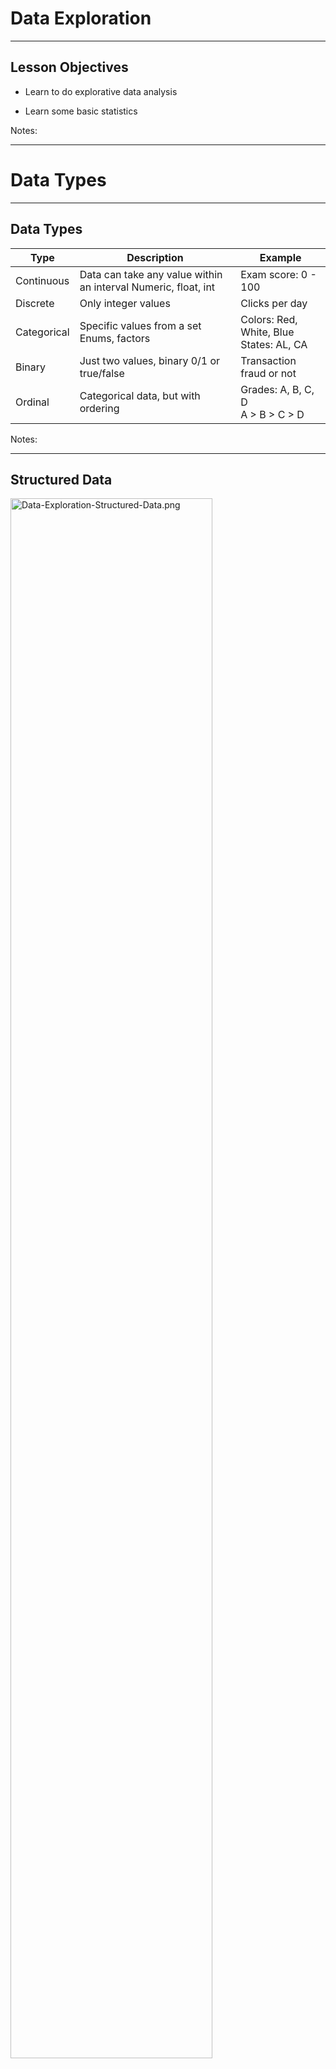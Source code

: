 # Data Exploration

---

## Lesson Objectives


 * Learn to do explorative data analysis

 * Learn some basic statistics

Notes:

---

# Data Types
---

## Data Types

| **Type**    | **Description**                                                | **Example**                             |
|-------------|----------------------------------------------------------------|-----------------------------------------|
| Continuous  | Data can take any value within an interval Numeric, float, int | Exam score: 0  - 100                    |
| Discrete    | Only integer values                                            | Clicks per day                          |
| Categorical | Specific values from a set Enums, factors                      | Colors: Red, White, Blue <br/> States: AL, CA |
| Binary      | Just two values, binary 0/1 or true/false                      | Transaction fraud or not                |
| Ordinal     | Categorical data, but with ordering                            | Grades: A, B, C, D <br/> A > B > C > D        |


Notes:

---

## Structured Data

 <img src="../../assets/images/machine-learning/Data-Exploration-Structured-Data.png" alt="Data-Exploration-Structured-Data.png" style="width:80%;"/>

Notes:



---

# Statistics Primer
---

# Numerical Data Analysis
---

## Numerical Data Analysis


 * Analyze the following salary data.  
 [30k, 35k, 22k, 70k, 50k, 55k, 45k, 40k, 25k, 42k, 60k, 65k]

 * Sorting the data  
 [22k, 25k, 30k, 35k, 40k, 42k, 45k, 50k, 55k, 60k, 65k, 70k]

 * Min: 22k  
  Max: 70k  
 ==> Range o data: 22k to 70k

Notes:




---

## Mean (Average)

|               |                                                 |
|---------------|-------------------------------------------------|
| Mean          | Sum (values) / total number of samples          |
| Weighted Mean | Sum(values * weights) / total number of samples |

&nbsp;
&nbsp;


* [30k, 35k, 22k, 70k, 50k, 55k, 45k, 40k, 25k, 42k, 60k, 65k]
*  **Average / Mean** = Total sum of all salaries /  (number of salaries )  
 = (30k +  35k +  22k + 70k + 50k +  55k +  45k +  40k + 25k + 42k + 60k + 65k)  /  12  
 = 44.9k
* Mean is denoted by  x&#772;

<img src="../../assets/images/machine-learning/equation-mean-1.png"  style="width:50%;float:left"/>

<img src="../../assets/images/machine-learning/equation-weighted-mean-1.png" style="width:40%;float:right;"/>



Notes:



---

## Outliers & Trimmed Mean

|                                   |                                                                                                                                                                                                                                                                                                                                                                             |
|-----------------------------------|-----------------------------------------------------------------------------------------------------------------------------------------------------------------------------------------------------------------------------------------------------------------------------------------------------------------------------------------------------------------------------|
| Outliers                          | Extreme values. These influence plain mean. <br/>e.g. When Bill Gates walks into a bar, everyone's net worth goes up by few 100s of millions!                                                                                                                                                                                                                                    |
| Trimmed Mean       Truncated Mean | Take mean, after dropping a number of extreme values from the bottom and top. <br/> <br/>  10% Trimmed Mean drops 10% of largest and 10% of smallest values and calculates mean in remaining 80% of data. <br/> <br/>Used in competition scoring, to avoid one judge influencing the outcome.<br/><br/> Example :  [ 5,  6, 7,  8,  10] <br/>Mean = sum(5+6+7+8+10) / 5 = 7.2 <br/>Trimmed Mean = sum (6,7,8) / 3 = 7 |

Notes:



---

## Outliers / Trimmed Mean Example

 * Consider this annual income data (note the outliers in low end and high end)  
 [**5k**, 40k, 42k, 45k, 50k, 55k, 60k, 65k, 70k, **400k**]

 * Mean income, considering all data  
 = (5 + 40 + 42 + 45 + 50 + 55 + 60 + 65 + 70 + 400) / 10  
 =  **83.2**

* 10% trimmed mean  
==> drop lowest 10% (5k)   
==> drop highest 10% (400k)  
= (40+42+45+50+55+60+65+70)/8  
= **53.4**

* As you can see, trimmed mean helps us deal with outliers

Notes:

http://www.cabrillo.edu/~evenable/ch03.pdf


---

## Median (≠ Mean!)
* Median is the middle/center point of sorted data

* Example, find median of  
  [50k, 55k, 40k, 42k, 45k, 65k, 70k, 75k, 60k]

* First sort the data  
[40k, 42k, 45k, 50k, 55k, 60k, 65k, 70k, 75k]

* Find middle point :  
[40k, 42k, 45k, 50k, **55k**, 60k, 65k, 70k, 75k]

* If there are even number of records:  
[40k, 42k, 45k, 50k, **55k**, **60k**, 65k, 70k, 75k, 80k]

* Median is average of both middle numbers :  
(55k + 60k)/2 = **57.5k**

Notes:

http://www.cabrillo.edu/~evenable/ch03.pdf

---




## Median, Mean and Outliers

  * Consider this dataset  
  [40k, 42k, 45k, 50k, 55k, 60k, 65k, 70k]

  * Mean / Average  
  = (40 + 42 + 45 + 50 + 55 + 60 + 65 + 70 ) / 8   
  = 53.4

  * Median  
  = (50 + 55) / 2   
  = 52.5

<img src="../../assets/images/machine-learning/Data-Exploration-Median-Mean-Outliers.png" alt="Data-Exploration-Median-Mean-Outliers.png" style="max-width:80%;"/>

Notes:


---

## Median, Mean and Outliers

* Now introduce an outlier (400k)  
  [40k, 42k, 45k, 50k, 55k, 60k, 65k, 70k, **400k** ]
* Mean (average)  
  = (40k +  42k +  45k +  50k +  55k +  60k +  65k +  70k +  400k ) / 9  
  = 91.89
* Median = 55

<img src="../../assets/images/machine-learning/Data-Exploration-Median-Mean-Outliers2.png" alt="Data-Exploration-Median-Mean-Outliers2.png" style="max-width:80%;"/>

* So **median** is less influenced by outliers
* This is why we hear 'median' used in news stories
    - '**Median** house price in San Jose is 1 M'

Notes:


---

## Mean : Sample Code ( R )


```R
a = c (5,40,42,45,50,55,60,65,70,400)

summary(a)
#   Min. 1st Qu.  Median    Mean 3rd Qu.    Max.
#    5.00   42.75   52.50   83.20   63.75  400.00

mean(a)
# 83.2

median(a)
# 52.5

## trimmed mean
mean(a, trim=0.1)
# 53.375

```

Notes:




---

## Mean : Sample Code (Python)

```python
import numpy as np
import pandas as pd
from scipy import stats

a = np.array([5,40,42,45,50,55,60,65,70,400])
# [ 5 40 42 45 50 55 60 65 70 400]

np.mean(a)
# 83.2

stats.trim_mean(a,0.1)) # 10%
# 53.375*  

np.median(a)
# 52.5*  
```
Notes:




---

## Variability  / Dispersion


 * Consider sample annual incomes from two cities.

 * City1 = [ 30k, 32k, 35k, 40k, 45k, 48k, 50k ]   
   City2 = [ 10k, 15k, 20k, 40k, 60k, 65k, 70k ]

 * Mean for both datasets is  **40k**

 * But it doesn't tell the whole story

 * City2 data is more widely 'dispersed' than City1

<img src="../../assets/images/machine-learning/standard-deviation-1.png" style="max-width:80%;"/>

Notes:



---

## Measuring Variability / Dispersion

| Term | Description | Also known as |
|----------------------|-----------------------------------------------------------------------------------------------------------------------|-------------------------------|
| Range | Largest Value - Smallest Value | spread |
| Deviations | Difference between estimated value and actual value | Residuals  , errors |
| Variance | Sum(squared deviations from mean) / N <br/> N = number of samples | Mean-squared-error, MSE, S<sup>2</sup/> |
| **Standard deviation** | Square root of variance. (most used measurement of dispersion) | l2-norm, Euclidean norm |
| Percentile | The value such that P percent of the values take on this value or less and (100-P) percent take on this value or more | quantile |
| Interquartile range | The difference between the 75th percentile and the 25th percentile | IQR |

Notes:



---

## Variance  -  S<sup>2</sup> , σ<sup>2</sup>,  var(x)

* Measures how far apart the data is spread out from their mean
* Symbols: **S<sup>2</sup>** , **σ<sup>2</sup>**,  **var(x)**
* Method:
    - Find differences from Xi and mean (μ)
    - Square it
    - Add them all up
    - Divide by number of observations (N)

<img src="../../assets/images/machine-learning/equation-variance-1.png"  style="width:40%;"/>


* Properties
    - Variance is positive or zero (since we are squaring the diff)
    - If Variance of a dataset is zero, they all have the same value

Notes:
* Formula credit : wikipedia (creative commons): https://en.wikipedia.org/wiki/Variance

---
## Standard Deviation (SD): σ  (sigma)

* SD is the most used measure of dispersion
* Measures how closely data values are clustered around mean
* Lower SD means values are closely clustered around mean
* Higher SD indicates larger dispersion

**Variance & standard deviation** ( μ is mean )  

<img src="../../assets/images/machine-learning/equation-variance-1.png"  style="width:40%;"/>

<img src="../../assets/images/machine-learning/equation-standard-deviation-1.png"  style="width:40%;"/>


Notes:

---

## Variability  / Dispersion

&nbsp;
&nbsp;

&nbsp;

<img src="../../assets/images/machine-learning/standard-deviation-2.png" style="width:70%;"/>

---

## Standard Deviation : Sample Code (R)

```r
city1 = c(30,32,35,40,45,48,50)
city2 = c(10,15,20,40,60,65,70)

mean(city1)
# 40

mean(city2)
# 40

var(city1)
# 63

var(city2)
# 641.6667

sd(city1)
# 7.937254

sd(city2)
# 25.33114
```

Notes:




---

## Standard Deviation : Sample Code (Python)
```python
import numpy as np
import pandas as pd
from scipy import stats

city1 = np.array([30,32,35,40,45,48,50])
city2 = np.array([10,15,20,40,60,65,70])

### Mean
np.mean(city1)     # 40.0
np.mean(city2)     # 40.0  

### variance
np.var(city1)    # 54.0
np.var(city2)    # 550.0 <- much larger than var(city1)

### Standard Deviation
np.std(city1)    # 7.34846922835
np.std(city2)    # 23.4520787991 <-- larger than sd(city1)  
```

 Notes:




---

## Quartiles


 * Quartiles are summary measures that divide the ranked (sorted) data into four equal parts
 * First quartile @ 25% mark = Q1 = 25th percentile
 * Second quartile @ 50% mark = Q2 = 50th percentile
     - Equals to median'
 * Third quartile @ 75% mark = Q3 = 75th percentile
 * IQR = distance between Q3 and Q1

<img src="../../assets/images/machine-learning/Data-Exploration-Quartiles-0.png" alt="Data-Exploration-Quartiles-0.png" style="width:30%;"/>

Notes:


---

## Quartiles


 * Income data (sorted):  
 [22k, 25k, 30k, 35k, 40k, 42k, 45k, 50k, 55k, 60k, 65k, 70k]

 * Approximately 25% of data is below Q1
 75% is more than Q1

<img src="../../assets/images/machine-learning/Data-Exploration-Quartiles-1.png" alt="Data-Exploration-Quartiles-1.png" style="width:100%;"/>


Notes:



---

## Quartiles: Sample Code ( R )


```r
a  = c (5,40,42,45,50,55,60,65,70,400)

summary(a)
#   Min. 1st Qu.  Median    Mean 3rd Qu.    Max.
#    5.00   42.75   52.50   83.20   63.75  400.00

quantile(a)
#    0%    25%    50%    75%   100%
#   5.00  42.75  52.50  63.75 400.00

quantile(a)["25%"]  
# 25%
# 42.75

IQR(a)
# 21

```

Notes:


---

## Quartiles: Sample Code (Python)
```python
import numpy as np

a = np.array([5,40,42,45,50,55,60,65,70,400])

# 20 pc
print (np.percentile(a, 20))
# 41.6

# q1, q2, q3
print (np.percentile(a, [25, 50, 75]))
# [ 42.75 52.5  63.75]  
```
Notes:


---

## Percentiles

 * Percentiles are summary measures that divide the ranked (sorted) data into 100 equal parts

 * k% of values  < Pk <  (100-k) % of values

 * 95th  percentile: P95

     - 95% of data below this point

     - 5% of data above this point

<img src="../../assets/images/machine-learning/Data-Exploration-Percentiles-0.png" alt="Data-Exploration-Percentiles-0.png" style="width:80%;"/>

Notes:



---

## Calculating Percentiles Example
 * Income data (sorted): <br/>
 [22k, 25k, 30k, 35k, 40k, 42k, 45k, 50k, 55k, 60k, 65k, 70k]

 * Finding k percentile  point = k * N / 100 <br/>
 N = number of data points  = 12

 * Find 30th percentile point: <br/>
 = 30 * 12 / 100 = 3.6th item = 4th item (approx) <br/>
 = 35k <br/>
 = 30% of data is below 35k

 * Finding percentile rank k <br/>
 = number of values less than Xk * 100 / N <br/>
 (N number of items)

 * What is the percentile rank of income 52k <br/>
 = number of items less than 52k / 12 * 100 <br/>
 = 8/12 * 100 <br/>
 = 66.67%

Notes:



---

## Percentiles : Sample Code (R)

```r
income = c(22, 25, 30, 35, 40, 42, 45, 50, 55, 60, 65, 70)

# find 30th percentile
quantile(income, c(0.3))
# 36.5
# 36.5k is the 30th percentile

# what percentile is income 52k
ecdf(income)(52)
# 0.6666667
# 52k is at 66.67%


```

Notes:




---

## Percentiles Sample Code (Python)
```python
import numpy as np
a = np.array([5,40,42,45,50,55,60,65,70,400])

# 20 pc
print (np.percentile(a, 20))
# 41.6

# q1, q2, q3
print (np.percentile(a, [25, 50, 75]))
# [ 42.75 52.5  63.75]  
```
Notes:




---

# Relationship Between Two Variables

---
# Covariance

---
## Covariance

 <img src="../../assets/images/machine-learning/Data-Exploration-Covariance-0.png" alt="Data-Exploration-Covariance-0.png" style="width:40%;float:right;"/>

* Variance,  and Standard Deviation measures the data dispersion in a SINGLE variable

* How can we tell if two variables  X & Y are related

* Here we see positive trend between Netflix stock price and Google stock pricing.
 When one goes up, other one goes up too



Notes:



---

## Covariance Formula

<img src="../../assets/images/machine-learning/equation-covariance-1.png" style="width:60%;"/>

Notes:

Image credit (Cretive commons)  : Ncalculators (http://ncalculators.com/statistics/covariance-calculator.htm)


---

## Covariance Example

<img src="../../assets/images/machine-learning/Data-Exploration-Covariance-Example.png" alt="Data-Exploration-Covariance-Example.png" style="width:70%;"/>


Notes:

Image credit thanks to :  https://www.youtube.com/watch?v=xGbpuFNR1ME


---

## Covariance Example

<img src="../../assets/images/machine-learning/Data-Exploration-Covariance-Example2.png" alt="Data-Exploration-Covariance-Example2.png" style="width:80%;"/>

Notes:

Image credit thanks to :  https://www.youtube.com/watch?v=xGbpuFNR1ME



---

## Covariance Summary


 * We only care about the positive / negative / zero of covariance

     - Positive means, both variables move in the same direction
     - Negative => they move in opposite direction
     - Zero => no relation



 * We don't care about the actual number (could be 2.3  or 2300) of covariance

     - It does NOT indicate the strength of the relationship

     - It has no upper / lower bound - it is not standardized

     - That is done by  **Correlation**  (later)

Notes:



---

# Correlation

---

## Correlation / Pearson Correlation Coefficient (r)


 * Measures  **strength and direction of linear relationship** between two variables
 * Also known as  **Pearson Correlation Coefficient** (in honor of its developer Karl Pearson)
 * Values between  -1 and +1   (standardized)(-1 <= r <= +1)
 * If X & Y are positively related, r will be close +1
     - When X goes up Y goes up too
     - E.g. When 'years of experience' goes up 'salary' goes up too
 * If X & Y are negatively related,  r will be close to -1
     - When X goes up Y goes down
     - E.g. ??? (quiz for class)
 * If no correlation between X & Y , then r will be close to 0





Notes:

- https://mathbits.com/MathBits/TISection/Statistics2/correlation.htm
- http://www.r-tutor.com/elementary-statistics/numerical-measures/correlation-coefficient
- https://en.wikipedia.org/wiki/Correlation_coefficient


---

## Correlation Coefficient


 *  **Perfect correlation** occurs when

     - r = -1  (negative)

     - r = +1  (positive)

     - This is when the data points all lie in straight line (regression line!)

 * A correlation |r| >= 0.8 is considered  **strong**

 * A correlation |r| < 0.5  is considered  **weak**.

 <img src="../../assets/images/machine-learning/Data-Exploration-Correlation-Coefficient--0.png" alt="Data-Exploration-Correlation-Coefficient--0.png" style="width:50%;"/>


Notes:




---

## Covariance vs. Correlation

| Covariance | Correlation |
|-----------------------------------------------------------------------------------------------------|---------------------------------|
| Measures linear relationship between two variables | (ditto) |
| Provides the **DIRECTION** (positive / negative  /  zero) of the linear relationship between 2 variables | Provides **DIRECTION** and **STRENGH** |
| No upper / lower bound.  Not standardized | Between -1 and +1  standardized |

Notes:



---

## Correlation Patterns

<img src="../../assets/images/machine-learning/Data-Exploration-Correlaion-Patterns.png" alt="Data-Exploration-Correlaion-Patterns.png" style="width:100%;"/>


Notes:



---

## Correlation Formula

<img src="../../assets/images/machine-learning/3rd-party/equation-correlation-1.png"  style="width:60%;"/>

Notes:

Image credit to : Think calculator  (http://www.thinkcalculator.com/statistics/correlation-coefficient-calculator.php)


---

## Correlation Summary


 * Correlation is NOT Causation

 * Two independent variables can have mathematical correlation, but have NO sensible connection / correlation in real life

 * E.g. : Number of cars sold  vs  number of pets adopted

Notes:



---

##  Correlation Code ( R )
```r
bill = c(50,30,60,40,65,20,10,15,25,35)
tip = c(12,7,13,8,15,5,2,2,3,4)

cor(bill, tip)
# [1] 0.9522154 ## strong correlation!
```
Notes:




---

##  Correlation  Code (Python)
```python
import** numpy as  np
import  pandas  as  pd

bills = np.array([50,30,60,40,65,20,10,15,25,35])
tips = np.array([12,7,13,8,15,5,2,2,3,4])

# correlation
p.corrcoef(bills,tips)
# array([[ 1.    , 0.95221535],
#        [ 0.95221535, 1.      ]])
```
Notes:




---

# Covariance/Correlation Matrix

---
## Covariance Matrix


 * When we have more than two variables we create a covariance matrix

 * The **diagonal is simply Variance** of that variable  
`cov(x1,x1) = variance(x1)`

 * The matrix is  **symmetric**,   
 `cov(x1,x2)  = cov(x2,x1)`

 <img src="../../assets/images/machine-learning/covariance-matrix-1.png"  style="max-width:60%;"/>


Notes:

---

## Correlation Matrix

* The diagonal cells are **1.0**  
Each variable is perfectly correlated with itself

<img src="../../assets/images/machine-learning/correlation-matrix-1.png"  style="width:60%;"/>


---

##  Correlation Matrix Code ( R )

<img src="../../assets/images/machine-learning/covariance-matrix-1.png" alt="covariance-matrix-1.png" style="width:40%;float:right;"/>

```R
a <- c(1,2,3,4,5,6)
b <- c(2,3,5,6,1,9)
c <- c(3,5,5,5,10,8)
d <- c(10,20,30,40,50,55)
e <- c(7,8,9,4,6,10)

m <- cbind(a,b,c,d,e)
m

cor_matrix = cor(m)
cor_matrix
```

<br clear="all"/>

- Which of the variables are strongly correlated?

<img src="../../assets/images/machine-learning/Data-Exploration--Covariance-Matrix-Code-R--1.png" alt="Data-Exploration--Covariance-Matrix-Code-R--1.png" style="width:60%;"/>

Notes:




---

##  Correlaion Matrix Code (Python)

```python
import numpy as np

a = np.array([1,2,3,4,5,6])
b = np.array([2,3,5,6,1,9])
c = np.array([3,5,5,5,10,8])
d = np.array([10,20,30,40,50,55])
e = np.array([7,8,9,4,6,10])

m = np.vstack([a,b,c,d,e])
print(m)

print(np.corrcoef(m))
```

```
# output : m
[[ 1  2  3  4  5  6]
 [ 2  3  5  6  1  9]
 [ 3  5  5  5 10  8]
 [10 20 30 40 50 55]
 [ 7  8  9  4  6 10]]
```

```
# output: correlation matrix
       a             b           c           d           e
a [[ 1.          0.54470478 0.84515425  0.99607842  0.09897433]
b [ 0.54470478  1.          0.05370862  0.49341288  0.38786539]
c [ 0.84515425  0.05370862  1.          0.86126699  0.07319251]
d [ 0.99607842  0.49341288  0.86126699  1.          0.03538992]
e [ 0.09897433  0.38786539  0.07319251  0.03538992  1.        ]]
```

Notes:


---

## Covariance Matrix Applications


 * Financial economics

     - Figure our relationships with different stocks

 * Principal Component Analysis (PCA)
 This will be covered in PCA section

Notes:



---

## Data Analytics With R / Python


 *  **Ends here**

 * Jump off to **data-analytics-R/slides/Analytics.pptx**

Notes:



---

## Lab Preparation for Machine Learning Class


 * Please follow instructions in **Labs-Prep.md**

Notes:



---

## Optional Lab: Basic Numpy, Pandas


 *  **Overview**: Get familiar with Numpy and Pandas

 *  **Approximate time**: 10 mins

 *  **Instructions**:

     -  Numpy

     -  Pandas

Notes:




---

## Optional Lab: Statistics


 *  **Overview**: Learn basic statistics functions

 *  **Approximate time**: 10 mins

 *  **Instructions**:

     -  **Basics/stats**

     - Follow appropriate instructions for  R / Python / Spark

Notes:




---

# Visualizing Data

---

## Visualizing Data

| Method | Description |
|-----------------|-------------------------------------------------------------|
| Boxplot | A quick way to visualize the data |
| Frequency table | Count number of data points that fall into intervals (bins) |
| Histogram | Plot of frequency table |
| Density plot | Smoothed version of histogram (Kernel Density Estimate) |

Notes:



---

## Boxplot / Box-and-Whisker Plot


 * Boxplot displays 5 measures: min, Q1, Q2 (median), Q3, max

 * Smallest / Largest values are measured within upper/lower fences

 * Fences are 1.5 times IQR

 * Income data (sorted):  
 [22k, 25k, 30k, 35k, 40k, 42k, 45k, 50k, 55k, 60k, 65k, 70k]

<img src="../../assets/images/machine-learning/Data-Exploration-Boxplot-Box-and-Whisker-Plot-0.png" alt="Data-Exploration-Boxplot-Box-and-Whisker-Plot-0.png" style="width:40%;"/>

Notes:



---

## BoxPlot: Sample Code (R)


```r
income = c(22, 25, 30, 35, 40, 42, 45, 50, 55, 60, 65, 70)

bp = boxplot(income)
```

<img src="../../assets/images/machine-learning/Data-Exploration-BoxPlot-Sample-Code-R--0.png" alt="Data-Exploration-BoxPlot-Sample-Code-Python--0.png" style="width:40%;"/>

Notes:




---

## BoxPlot: Sample Code (Python)

```python
%matplotlib inline
import numpy as np
import matplotlib.pyplot as plt

salaries = np.array([22, 25, 30, 35, 40, 42, 45, 50, 55, 60, 65, 70])

plt.boxplot(salaries)
```

<img src="../../assets/images/machine-learning/Data-Exploration-Boxplot-Box-and-Whisker-Plot-0.png"  style="width:50%;"/>


Notes:




---

## Histogram ( R )


* Histogram counts data points per bin

```r
income = c(22, 25, 30, 35, 40, 42, 45, 50, 55, 60, 65, 70)
hist(income)

```

<img src="../../assets/images/machine-learning/Data-Exploration-Histogram-R--0.png" alt="Data-Exploration-Histogram-R--0.png" style="width:50%;"/>

Notes:



---

## Histogram (Python)
 * Histogram counts data points per bin

```python
%matplotlib inline
import pandas as pd
import numpy as np
import matplotlib.pyplot as plt

salaries = np.array([22, 25, 30, 35, 40, 42, 45, 50, 55, 60, 65, 70])

plt.hist(salaries, rwidth=0.7)

```

<img src="../../assets/images/machine-learning/Data-Exploration-Histogram-Python--0.png" alt="Data-Exploration-Histogram-Python--0.png" style="width:50%;"/>


Notes:



---

## Scatter Plot (Python)

```python
%matplotlib inline
import numpy as np
import matplotlib.pyplot as plt

bills = np.array([50,30,60,40,65,20,10,15,25,35])
tips= np.array([12,7,13,8,15,5,2,2,3,4])

plt.xlabel("bill amount")
plt.ylabel("tip")
plt.scatter(bills, tips)

```
<img src="../../assets/images/machine-learning/Data-Exploration-Scatter-Plot-Python--0.png" alt="Data-Exploration-Scatter-Plot-Python--0.png" style="width:60%;"/>


Notes:



---

## Lab: Visualizing


 *  **Overview**: Learn basic plot functions

 *  **Builds on previous labs**:

 *  **Approximate time**s: 10 mins

 *  **Instructions**s:

     -  **basic/visualizing**

     - Follow appropriate instructions for  R / Python / Spark

Notes:




---

## Lab Data Cleanup


 *  **Overview**:
  Cleaning up data, getting it ready for analytics

 *  **Approximate Time**: 10 - 15 mins

 *  **Instructions**:

     - '**exploration/data-cleanup** ' lab for Python / R / Spark


Notes:




---

## To Instructor


 * Option 1: STOP here, if continuing onto **`ML-Concepts`**

 * Option 2: continue to next 2 labs, if this is standalone module

Notes:



---

## [Optional] Lab: Exploring Dataset


 *  **Instructor, If covering ML-Concepts, do this at the end of Part-1 ML-Concepts**

 *  **Overview**:  Explore a dataset

 *  **Approximate Time**: 10 - 15 mins

 *  **Instructions**:

     -  **'exploration/explore-house-sales'**  lab for Python / R / Spark

 *  **To Instructor**: Demo this lab on screen first, and explain the results

Notes:




---

## BONUS Labs: Graphing And Visualizing


 *  **Overview**s: Visualize house-sales dataset

 *  **Approximate Time**: 10 - 15 mins

 *  **Instructions**:

     -  **exploration/visualize-house-sales**  lab for Python / R / Spark

 *  **To Instructor**: Demo this lab on screen first, and explain the results

Notes:




---

## Further Reading


 * "Practical Statistics for Data Scientists"O'Reilly books

 * http://www.cabrillo.edu/~evenable/ch03.pdf

 * Fantastic YouTube video series on Statistics by Brandon Foltz

     - Covariance:  https://www.youtube.com/watch?v=xGbpuFNR1ME

     - Correlation: https://www.youtube.com/watch?v=4EXNedimDMs  

     - Covariance Matrix: https://www.youtube.com/watch?v=locZabK4Als

Notes:



---

## Review Questions


Notes:
